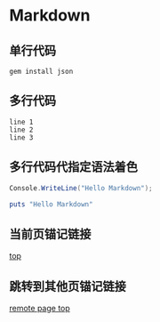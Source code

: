 <a name="top">Markdown</a>
==========================

单行代码
--------

`gem install json`

多行代码
--------

```
line 1
line 2
line 3
```

多行代码代指定语法着色
----------------------

```C#
Console.WriteLine("Hello Markdown");
```

```Ruby
puts "Hello Markdown"
```

当前页锚记链接
--------------

[top](#top)

跳转到其他页锚记链接
--------------------

[remote page top](http://url#top)
